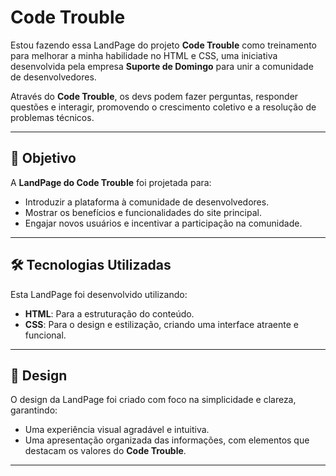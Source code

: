 # Code Trouble

Estou fazendo essa LandPage do projeto **Code Trouble** como treinamento para melhorar a minha habilidade no HTML e CSS, uma iniciativa desenvolvida pela empresa **Suporte de Domingo** para unir a comunidade de desenvolvedores. 

Através do **Code Trouble**, os devs podem fazer perguntas, responder questões e interagir, promovendo o crescimento coletivo e a resolução de problemas técnicos.

---

## 🎯 Objetivo
A **LandPage do Code Trouble** foi projetada para:
- Introduzir a plataforma à comunidade de desenvolvedores.
- Mostrar os benefícios e funcionalidades do site principal.
- Engajar novos usuários e incentivar a participação na comunidade.

---

## 🛠️ Tecnologias Utilizadas
Esta LandPage foi desenvolvido utilizando:
- **HTML**: Para a estruturação do conteúdo.
- **CSS**: Para o design e estilização, criando uma interface atraente e funcional.

---

## 🎨 Design
O design da LandPage foi criado com foco na simplicidade e clareza, garantindo:
- Uma experiência visual agradável e intuitiva.
- Uma apresentação organizada das informações, com elementos que destacam os valores do **Code Trouble**.

---


